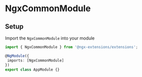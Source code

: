 # NgxCommonModule

## Setup

Import the `NgxCommonModule` into your module

```typescript
import { NgxCommonModule } from '@ngx-extensions/extensions';

@NgModule({
 imports: [NgxCommonModule]
})
export class AppModule {}
```
